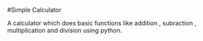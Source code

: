 #Simple Calculator

A calculator which does basic functions like addition , subraction , multiplication and division using python.
